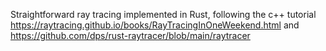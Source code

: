 Straightforward ray tracing implemented in Rust, following the c++ tutorial https://raytracing.github.io/books/RayTracingInOneWeekend.html and https://github.com/dps/rust-raytracer/blob/main/raytracer